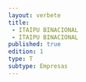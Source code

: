 ```yaml
---
layout: verbete
title:
 - ITAIPU BINACIONAL
 - ITAIPU BINACIONAL
published: true
edition: 1  
type: T
subtype: Empresas
---
```


